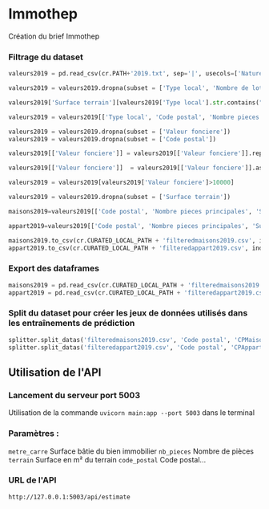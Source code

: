 # Immothep
Création du brief Immothep

### Filtrage du dataset
```python
valeurs2019 = pd.read_csv(cr.PATH+'2019.txt', sep='|', usecols=['Nature mutation', 'Code postal','Nombre pieces principales', 'Surface terrain', 'Surface reelle bati', 'Valeur fonciere', 'Type local', 'Nombre de lots'], encoding='utf-8')

valeurs2019 = valeurs2019.dropna(subset = ['Type local', 'Nombre de lots', 'Nombre pieces principales', 'Nature mutation', 'Surface reelle bati'])

valeurs2019['Surface terrain'][valeurs2019['Type local'].str.contains("Appartement", regex=True)] = valeurs2019['Surface terrain'][valeurs2019['Type local'].str.contains("Appartement", regex=True)].fillna(0) 

valeurs2019 = valeurs2019[['Type local', 'Code postal', 'Nombre pieces principales', 'Surface terrain', 'Surface reelle bati', 'Valeur fonciere']][valeurs2019['Type local'].str.contains("Appartement|Maison", regex=True)][valeurs2019['Nombre de lots']<2][valeurs2019['Nombre pieces principales']>0][valeurs2019['Nature mutation'].str.contains("Vente", regex=True)]

valeurs2019 = valeurs2019.dropna(subset = ['Valeur fonciere'])
valeurs2019 = valeurs2019.dropna(subset = ['Code postal'])

valeurs2019[['Valeur fonciere']] = valeurs2019[['Valeur fonciere']].replace(',', '.', regex=True)

valeurs2019[['Valeur fonciere']]  = valeurs2019[['Valeur fonciere']].astype('float')

valeurs2019 = valeurs2019[valeurs2019['Valeur fonciere']>10000]

valeurs2019 = valeurs2019.dropna(subset = ['Surface terrain'])

maisons2019=valeurs2019[['Code postal', 'Nombre pieces principales', 'Surface terrain', 'Surface reelle bati', 'Valeur fonciere']][valeurs2019['Type local'].str.contains("Maison", regex=True)].reset_index(drop=True)

appart2019=valeurs2019[['Code postal', 'Nombre pieces principales', 'Surface terrain', 'Surface reelle bati', 'Valeur fonciere']][valeurs2019['Type local'].str.contains("Appartement", regex=True)][valeurs2019['Surface reelle bati']>9].reset_index(drop=True)

maisons2019.to_csv(cr.CURATED_LOCAL_PATH + 'filteredmaisons2019.csv', index=False, sep="|")
appart2019.to_csv(cr.CURATED_LOCAL_PATH + 'filteredappart2019.csv', index=False, sep="|")
```
### Export des dataframes
```python
maisons2019 = pd.read_csv(cr.CURATED_LOCAL_PATH + 'filteredmaisons2019.csv', sep="|")
appart2019 = pd.read_csv(cr.CURATED_LOCAL_PATH + 'filteredappart2019.csv', sep="|")
``` 

### Split du dataset pour créer les jeux de données utilisés dans les entraînements de prédiction
```python
splitter.split_datas('filteredmaisons2019.csv', 'Code postal', 'CPMaisons')
splitter.split_datas('filteredappart2019.csv', 'Code postal', 'CPAppart')
```

## Utilisation de l'API
### Lancement du serveur port 5003
Utilisation de la commande ```uvicorn main:app --port 5003``` dans le terminal

### Paramètres :
```metre_carre``` Surface bâtie du bien immobilier 
```nb_pieces``` Nombre de pièces
```terrain``` Surface en m² du terrain
```code_postal``` Code postal...

### URL de l'API
```http://127.0.0.1:5003/api/estimate```